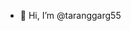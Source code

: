 - 👋 Hi, I’m @taranggarg55

<!---
taranggarg55/taranggarg55 is a ✨ special ✨ repository because its `README.md` (this file) appears on your GitHub profile.
You can click the Preview link to take a look at your changes.
--->
